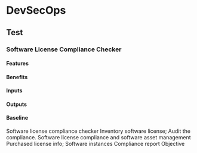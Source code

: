# DevSecOps

## Test

### Software License Compliance Checker

#### Features

#### Benefits

#### Inputs

#### Outputs

#### Baseline

Software
license
compliance
checker
Inventory software license;
Audit the compliance.
Software license
compliance and
software asset
management
Purchased
license info;
Software
instances
Compliance
report
Objective
